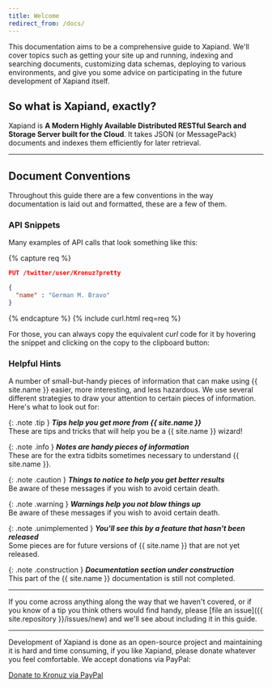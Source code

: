 ```yaml
---
title: Welcome
redirect_from: /docs/
---
```


This documentation aims to be a comprehensive guide to Xapiand. We'll cover
topics such as getting your site up and running, indexing and searching
documents, customizing data schemas, deploying to various environments, and
give you some advice on participating in the future development of Xapiand
itself.


## So what is Xapiand, exactly?

Xapiand is **A Modern Highly Available Distributed RESTful Search and Storage
Server built for the Cloud**. It takes JSON (or MessagePack) documents and
indexes them efficiently for later retrieval.


---

## Document Conventions

Throughout this guide there are a few conventions in the way documentation
is laid out and formatted, these are a few of them.


### API Snippets

Many examples of API calls that look something like this:

{% capture req %}

```json
PUT /twitter/user/Kronuz?pretty

{
  "name" : "German M. Bravo"
}
```
{% endcapture %}
{% include curl.html req=req %}

For those, you can always copy the equivalent _curl_ code for it by hovering the
snippet and clicking on the copy to the clipboard button:
&nbsp;&nbsp;<i class="fa fa-clipboard" style="color: {{ site.theme_color_dark }}"></i>


### Helpful Hints

A number of small-but-handy pieces of information that can make using
{{ site.name }} easier, more interesting, and less hazardous. We use several
different strategies to draw your attention to certain pieces of information.
Here's what to look out for:

{: .note .tip }
**_Tips help you get more from {{ site.name }}_**<br>
These are tips and tricks that will help you be a {{ site.name }} wizard!

{: .note .info }
**_Notes are handy pieces of information_**<br>
These are for the extra tidbits sometimes necessary to understand {{ site.name }}.

{: .note .caution }
**_Things to notice to help you get better results_**<br>
Be aware of these messages if you wish to avoid certain death.

{: .note .warning }
**_Warnings help you not blow things up_**<br>
Be aware of these messages if you wish to avoid certain death.

{: .note .unimplemented }
**_You'll see this by a feature that hasn't been released_**<br>
Some pieces are for future versions of {{ site.name }} that are not yet released.

{: .note .construction }
**_Documentation section under construction_**<br>
This part of the {{ site.name }} documentation is still not completed.

<!--
## Keyboard symbols used:
- Ctrl: ⌃
- Alt: ⎇
- Cmd: ⌘
- Windows: ❖
- Backspace: ⌫
- Enter: ⏎
- Shift: ⇫
- Caps lock: ⇪
- Arrows: ⇦⇧⇨⇩
- Others: ➛
-->


---

If you come across anything along the way that we haven't covered, or if you
know of a tip you think others would find handy, please [file an
issue]({{ site.repository }}/issues/new) and we'll see about
including it in this guide.


---

Development of Xapiand is done as an open-source project and maintaining it is
hard and time consuming, if you like Xapiand, please donate whatever
you feel comfortable. We accept donations via PayPal:

<a class="paypalme" href="https://www.paypal.me/Kronuz/25" target="_blank" rel="nofollow">Donate to Kronuz via PayPal</a>
